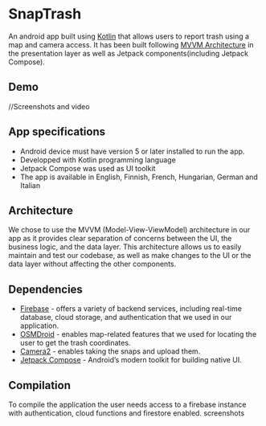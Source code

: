 # SnapTrash

An android app built using [Kotlin](https://developer.android.com/kotlin) that allows users to report trash using a map and camera access.
It has been built following [MVVM Architecture](https://developer.android.com/topic/libraries/architecture/viewmodel) in the presentation layer as well as Jetpack components(including Jetpack Compose).

## Demo

//Screenshots and video

##  App specifications

* Android device must have version 5 or later installed to run the app.
* Developped with Kotlin programming language
* Jetpack Compose was used as UI toolkit
* The app is available in English, Finnish, French, Hungarian, German and Italian

## Architecture

We chose to use the MVVM (Model-View-ViewModel) architecture in our app as it provides clear separation of concerns between the UI, the business logic, and the data layer. 
This architecture allows us to easily maintain and test our codebase, as well as make changes to the UI or the data layer without affecting the other components. 

## Dependencies

* [Firebase](https://firebase.google.com/products-build) - offers a variety of backend services, including real-time database, cloud storage, and authentication that we used in our application.
* [OSMDroid](https://github.com/osmdroid/osmdroid) - enables map-related features that we used for locating the user to get the trash coordinates.
* [Camera2](https://developer.android.com/training/camera2) - enables taking the snaps and upload them.
* [Jetpack Compose](https://developer.android.com/jetpack/compose) - Android’s modern toolkit for building native UI.

## Compilation

To compile the application the user needs access to a firebase instance with authentication, cloud functions and firestore enabled. 
screenshots
